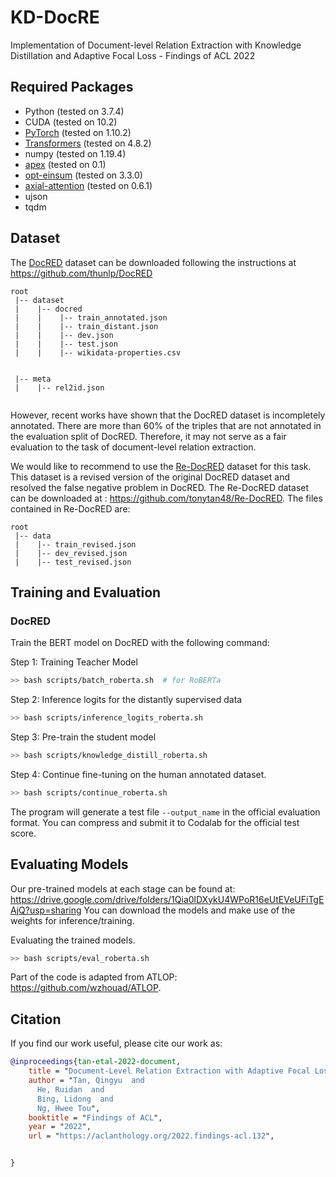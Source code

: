 # KD-DocRE
Implementation of Document-level Relation Extraction with Knowledge Distillation and Adaptive Focal Loss - Findings of ACL 2022


## Required Packages
* Python (tested on 3.7.4)
* CUDA (tested on 10.2)
* [PyTorch](http://pytorch.org/) (tested on 1.10.2)
* [Transformers](https://github.com/huggingface/transformers) (tested on 4.8.2)
* numpy (tested on 1.19.4)
* [apex](https://github.com/NVIDIA/apex) (tested on 0.1)
* [opt-einsum](https://github.com/dgasmith/opt_einsum) (tested on 3.3.0)
* [axial-attention](https://github.com/lucidrains/axial-attention.git) (tested on 0.6.1)
* ujson
* tqdm

## Dataset
The [DocRED](https://www.aclweb.org/anthology/P19-1074/) dataset can be downloaded following the instructions at https://github.com/thunlp/DocRED
```
root
 |-- dataset
 |    |-- docred
 |    |    |-- train_annotated.json        
 |    |    |-- train_distant.json
 |    |    |-- dev.json
 |    |    |-- test.json
 |    |    |-- wikidata-properties.csv
 

 |-- meta
 |    |-- rel2id.json
 
```

However, recent works have shown that the DocRED dataset is incompletely annotated. There are more than 60% of the triples that are not annotated in the evaluation split of DocRED. Therefore, it may not serve as a fair evaluation to the task of document-level relation extraction.

We would like to recommend to use the [Re-DocRED](https://arxiv.org/abs/2205.12696) dataset for this task. This dataset is a revised version of the original DocRED dataset and resolved the false negative problem in DocRED. The Re-DocRED dataset can be downloaded at : https://github.com/tonytan48/Re-DocRED.
The files contained in Re-DocRED are:
```
root
 |-- data
 |    |-- train_revised.json        
 |    |-- dev_revised.json
 |    |-- test_revised.json
```

## Training and Evaluation
### DocRED
Train the BERT model on DocRED with the following command:

Step 1: Training Teacher Model
```bash
>> bash scripts/batch_roberta.sh  # for RoBERTa
```

Step 2: Inference logits for the distantly supervised data
```bash
>> bash scripts/inference_logits_roberta.sh  
```

Step 3: Pre-train the student model
```bash
>> bash scripts/knowledge_distill_roberta.sh  
```

Step 4: Continue fine-tuning on the human annotated dataset.
```bash
>> bash scripts/continue_roberta.sh  
```

The program will generate a test file `--output_name` in the official evaluation format. You can compress and submit it to Codalab for the official test score.


## Evaluating Models
Our pre-trained models at each stage can be found at: https://drive.google.com/drive/folders/1Qia0lDXykU4WPoR16eUtEVeUFiTgEAjQ?usp=sharing
You can download the models and make use of the weights for inference/training.


Evaluating the trained models.
```bash
>> bash scripts/eval_roberta.sh  
```
Part of the code is adapted from ATLOP: https://github.com/wzhouad/ATLOP.

## Citation
If you find our work useful, please cite our work as:
```bibtex
@inproceedings{tan-etal-2022-document,
    title = "Document-Level Relation Extraction with Adaptive Focal Loss and Knowledge Distillation",
    author = "Tan, Qingyu  and
      He, Ruidan  and
      Bing, Lidong  and
      Ng, Hwee Tou",
    booktitle = "Findings of ACL",
    year = "2022",
    url = "https://aclanthology.org/2022.findings-acl.132",


}
```
